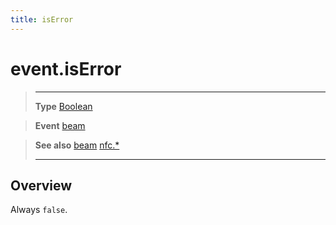 ```yaml
---
title: isError
---
```

# event.isError

> --------------------- ------------------------------------------------------------------------------------------
> __Type__              [Boolean](https://docs.coronalabs.com/api/type/Boolean.html)

> __Event__             [beam](/plugin/nfc/event/beam/)

> __See also__          [beam](/plugin/nfc/event/beam/)
>						[nfc.*](/plugin/nfc/)
> --------------------- ------------------------------------------------------------------------------------------

## Overview

Always `false`.